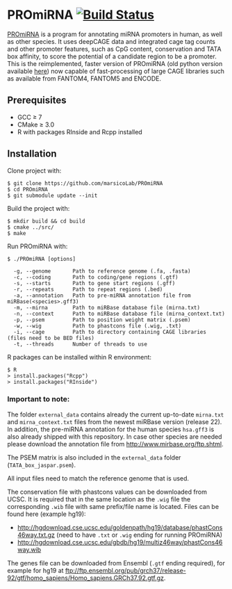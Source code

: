 # PROmiRNA [![Build Status](https://travis-ci.org/marsicoLab/PROmiRNA.svg?branch=master)](https://travis-ci.org/marsicoLab/PROmiRNA)

[PROmiRNA][1] is a program for annotating miRNA promoters in human, as well as other species. It uses deepCAGE data and integrated cage tag counts and other promoter features, such as CpG content, conservation and TATA box affinity, to score the potential of a candidate region to be a promoter. This is the reimplemented, faster version of PROmiRNA (old python version available [here][2]) now capable of fast-processing of large CAGE libraries such as available from FANTOM4, FANTOM5 and ENCODE.

## Prerequisites

* GCC ≥ 7
* CMake ≥ 3.0
* R with packages RInside and Rcpp installed

## Installation

Clone project with:

```
$ git clone https://github.com/marsicoLab/PROmiRNA
$ cd PROmiRNA
$ git submodule update --init
```

Build the project with:

```
$ mkdir build && cd build
$ cmake ../src/
$ make
```

Run PROmiRNA with:

```
$ ./PROmiRNA [options]
       
  -g, --genome       Path to reference genome (.fa, .fasta)
  -c, --coding       Path to coding/gene regions (.gtf)
  -s, --starts       Path to gene start regions (.gff)
  -r, --repeats      Path to repeat regions (.bed)
  -a, --annotation   Path to pre-miRNA annotation file from miRBase(<species>.gff3)
  -m, --mirna        Path to miRBase database file (mirna.txt)
  -n, --context      Path to miRBase database file (mirna_context.txt)
  -p, --psem         Path to position weight matrix (.psem)
  -w, --wig          Path to phastcons file (.wig, .txt)
  -i, --cage         Path to directory containing CAGE libraries (files need to be BED files)
  -t, --threads      Number of threads to use
```

R packages can be installed within R environment:

```
$ R
> install.packages("Rcpp")
> install.packages("RInside")
```

### Important to note:

The folder ```external_data``` contains already the current up-to-date ```mirna.txt``` and ```mirna_context.txt``` files from the newest miRBase version (release 22). In addition, the pre-miRNA annotation for the human species ```hsa.gff3``` is also already shipped with this repository. In case other species are needed please download the annotation file from http://www.mirbase.org/ftp.shtml. 

The PSEM matrix is also included in the ```external_data``` folder (```TATA_box_jaspar.psem```).

All input files need to match the reference genome that is used.

The conservation file with phastcons values can be downloaded from UCSC. It is required that in the same location as the ```.wig``` file the corresponding ```.wib``` file with same prefix/file name is located. Files can be found here (example hg19):
* http://hgdownload.cse.ucsc.edu/goldenpath/hg19/database/phastCons46way.txt.gz (need to have ```.txt``` or ```.wig``` ending for running PROmiRNA)
* http://hgdownload.cse.ucsc.edu/gbdb/hg19/multiz46way/phastCons46way.wib

The genes file can be downloaded from Ensembl (```.gtf``` ending required), for example for hg19 at ftp://ftp.ensembl.org/pub/grch37/release-92/gtf/homo_sapiens/Homo_sapiens.GRCh37.92.gtf.gz.


[1]:https://genomebiology.biomedcentral.com/articles/10.1186/gb-2013-14-8-r84
[2]:http://promirna.molgen.mpg.de/
